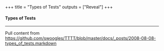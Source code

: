 +++
title = "Types of Tests"
outputs = ["Reveal"]
+++

#### Types of Tests

---
Pull content from https://github.com/swoogles/TTTT/blob/master/docs/_posts/2008-08-08-types_of_tests.markdown
